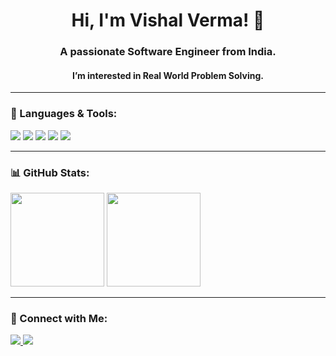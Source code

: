<!---
itsvermavishal/itsvermavishal is a ✨ special ✨ repository because its `README.md` (this file) appears on your GitHub profile.
You can click the Preview link to take a look at your changes.
--->


<h1 align="center">Hi, I'm Vishal Verma! 👋</h1>
<h3 align="center">A passionate Software Engineer from India.</h3>
<h4 align="center">I’m interested in Real World Problem Solving.</h4>

---

### 🚀 Languages & Tools:

<p align="left">
  <img src="https://img.shields.io/badge/Java-%23ED8B00.svg?style=for-the-badge&logo=java&logoColor=white"/>
  <img src="https://img.shields.io/badge/Kotlin-%230095D5.svg?style=for-the-badge&logo=kotlin&logoColor=white"/>
  <img src="https://img.shields.io/badge/Android-3DDC84?style=for-the-badge&logo=android&logoColor=white"/>
  <img src="https://img.shields.io/badge/Python-3670A0?style=for-the-badge&logo=python&logoColor=ffdd54"/>
  <img src="https://img.shields.io/badge/C-00599C?style=for-the-badge&logo=c&logoColor=white"/>
</p>

---

### 📊 GitHub Stats:
<p align="left">
  <img src="https://github-readme-stats.vercel.app/api?username=itsvermavishal&show_icons=true&theme=dark" height="150"/>
  <img src="https://github-readme-stats.vercel.app/api/top-langs/?username=itsvermavishal&layout=compact&theme=dark" height="150"/>
</p>

---

### 🔗 Connect with Me:
<p align="left">
  <a href="https://www.linkedin.com/in/itsvermavishal/" target="_blank">
    <img src="https://img.shields.io/badge/LinkedIn-blue?style=for-the-badge&logo=linkedin"/>
  </a>
  <a href="https://github.com/itsvermavishal" target="_blank">
    <img src="https://img.shields.io/badge/GitHub-%2312100E.svg?style=for-the-badge&logo=github&logoColor=white"/>
  </a>
</p>
